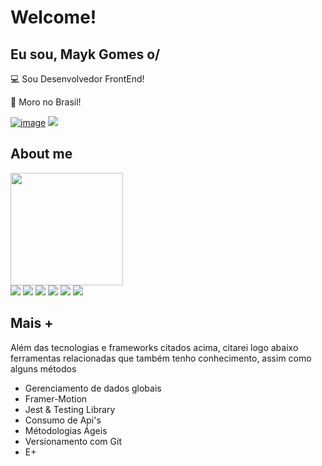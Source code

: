 # Welcome!

## Eu sou, Mayk Gomes o/

:computer:  Sou Desenvolvedor FrontEnd!

:house_with_garden:  Moro no Brasil!


<a href='https://portfolio-delta-three-11.vercel.app/'>![image](https://user-images.githubusercontent.com/77819811/184817460-5b68ffe3-27da-4b23-860b-9f5a79f910f9.png)<a/>
<a href="https://www.linkedin.com/in/mayk-gomes-11b86222b/"><img src="https://img.shields.io/badge/LinkedIn-0077B5?style=for-the-badge&logo=linkedin&logoColor=white"/><a/>

 
## About me


<img height="180em" src="https://github-readme-stats.vercel.app/api/top-langs/?username=MaykGomes92&layout=compact&langs_count=16&theme=dracula"/>


<div style={display:'flex'}>
<img src='https://img.shields.io/badge/JavaScript-F7DF1E?style=for-the-badge&logo=javascript&logoColor=black' />
<img src='https://img.shields.io/badge/React-20232A?style=for-the-badge&logo=react&logoColor=61DAFB' />
<img src='https://img.shields.io/badge/HTML5-E34F26?style=for-the-badge&logo=html5&logoColor=white' />
<img src='https://img.shields.io/badge/CSS3-1572B6?style=for-the-badge&logo=css3&logoColor=white' />
<img src='https://img.shields.io/badge/TypeScript-000000?style=for-the-badge&logo=typescript&logoColor=white' />
<img src='https://img.shields.io/badge/Node.js-43853D?style=for-the-badge&logo=node.js&logoColor=white' />
</div>

## Mais +
 
 Além das tecnologias e frameworks citados acima, citarei logo abaixo ferramentas relacionadas que também tenho conhecimento, assim como alguns métodos
  
 * Gerenciamento de dados globais
 * Framer-Motion
 * Jest & Testing Library
 * Consumo de Api's
 * Métodologias Ágeis
 * Versionamento com Git
 * E+
